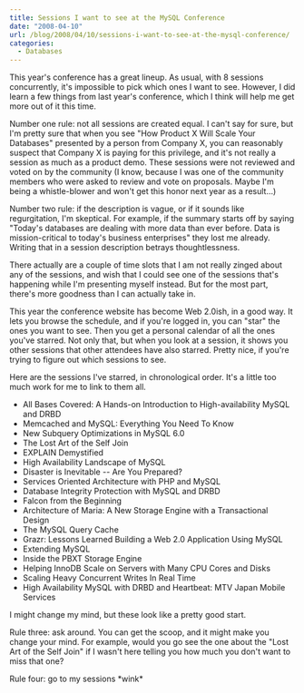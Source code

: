```yaml
---
title: Sessions I want to see at the MySQL Conference
date: "2008-04-10"
url: /blog/2008/04/10/sessions-i-want-to-see-at-the-mysql-conference/
categories:
  - Databases
---
```

This year's conference has a great lineup. As usual, with 8 sessions concurrently, it's impossible to pick which ones I want to see. However, I did learn a few things from last year's conference, which I think will help me get more out of it this time.

Number one rule: not all sessions are created equal. I can't say for sure, but I'm pretty sure that when you see "How Product X Will Scale Your Databases" presented by a person from Company X, you can reasonably suspect that Company X is paying for this privilege, and it's not really a session as much as a product demo. These sessions were not reviewed and voted on by the community (I know, because I was one of the community members who were asked to review and vote on proposals. Maybe I'm being a whistle-blower and won't get this honor next year as a result&#8230;)

Number two rule: if the description is vague, or if it sounds like regurgitation, I'm skeptical. For example, if the summary starts off by saying "Today's databases are dealing with more data than ever before. Data is mission-critical to today's business enterprises" they lost me already. Writing that in a session description betrays thoughtlessness.

There actually are a couple of time slots that I am not really zinged about any of the sessions, and wish that I could see one of the sessions that's happening while I'm presenting myself instead. But for the most part, there's more goodness than I can actually take in.

This year the conference website has become Web 2.0ish, in a good way. It lets you browse the schedule, and if you're logged in, you can "star" the ones you want to see. Then you get a personal calendar of all the ones you've starred. Not only that, but when you look at a session, it shows you other sessions that other attendees have also starred. Pretty nice, if you're trying to figure out which sessions to see.

Here are the sessions I've starred, in chronological order. It's a little too much work for me to link to them all.

*   All Bases Covered: A Hands-on Introduction to High-availability MySQL and DRBD
*   Memcached and MySQL: Everything You Need To Know
*   New Subquery Optimizations in MySQL 6.0
*   The Lost Art of the Self Join
*   EXPLAIN Demystified
*   High Availability Landscape of MySQL
*   Disaster is Inevitable -- Are You Prepared?
*   Services Oriented Architecture with PHP and MySQL
*   Database Integrity Protection with MySQL and DRBD
*   Falcon from the Beginning
*   Architecture of Maria: A New Storage Engine with a Transactional Design
*   The MySQL Query Cache
*   Grazr: Lessons Learned Building a Web 2.0 Application Using MySQL
*   Extending MySQL
*   Inside the PBXT Storage Engine
*   Helping InnoDB Scale on Servers with Many CPU Cores and Disks
*   Scaling Heavy Concurrent Writes In Real Time
*   High Availability MySQL with DRBD and Heartbeat: MTV Japan Mobile Services

I might change my mind, but these look like a pretty good start.

Rule three: ask around. You can get the scoop, and it might make you change your mind. For example, would you go see the one about the "Lost Art of the Self Join" if I wasn't here telling you how much you don't want to miss that one?

Rule four: go to my sessions \*wink\*
